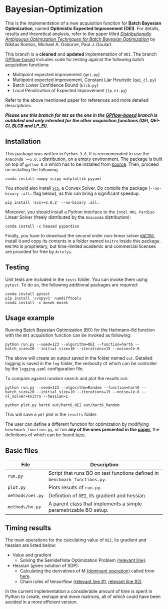 # Bayesian-Optimization
This is the implementation of a new acquisition function for **Batch Bayesian Optimization**, named **Optimistic Expected Improvement (OEI)**. For details, results and theoretical analysis, refer to the paper titled [*Distributionally Ambiguous Optimization Techniques for Batch Bayesian Optimization*](https://arxiv.org/abs/1707.04191) by Nikitas Rontsis, Michael A.  Osborne, Paul J. Goulart.

This branch is a **cleaned** and **updated** implementation of `OEI`. The branch  [GPflow-based](https://github.com/oxfordcontrol/Bayesian-Optimization/tree/GPflow-based) includes code for testing against the following batch acquisition functions:
* Multipoint expected improvement (`qei.py`)
* Multipoint expected improvement, Constant Liar Heuristic (`qei_cl.py`)
* Batch Lower Confidence Bound (`blcb.py`)
* Local Penalization of Expected Improvement (`lp_ei.py`)

Refer to the above mentioned paper for references and more detailed descriptions.

***Please use this branch for `OEI` as the one in the [GPflow-based](https://github.com/oxfordcontrol/Bayesian-Optimization/tree/GPflow-based) branch is outdated and only intended for the other acquisition functions (QEI, QEI-Cl, BLCB and LP_EI).***

## Installation
This package was written in `Python 3.6`. It is recommended to use the `Anaconda >=5.0.1` distribution, on a empty environment. The package is built on top of `gpflow 0.5` which has to be installed from [source]( https://github.com/GPflow/GPflow/releases/tag/0.5.0).
Then, proceed on installing the following
```
conda install numpy scipy matplotlib pyyaml
```
You should also install [`SCS`](https://github.com/cvxgrp/scs), a Convex Solver. Do compile the package (`--no-binary :all:` flag below), as this can bring a significant speedup.
```
pip install 'scs>=2.0.2' --no-binary :all:
```
Moreover, you should install a Python interface to the `Intel MKL Pardiso` Linear Solver (freely distributed by the `Anaconda` distribution):
```
conda install -c haasad pypardiso
```
Finally, you have to download the second order non-linear solver [`KNITRO`](https://www.artelys.com/en/optimization-tools/knitro), install it and copy its contents in a folder named `knitro` inside this package. `KNITRO` is proprietary, but time-limited academic and commercial licenses are provided for free by `Artelys`.

## Testing
Unit tests are included in the `tests` folder. You can invoke them using `pytest`. To do so, the following additional packages are required:
```
conda install pytest
pip install 'cvxpy<1' numdifftools
conda install -c mosek mosek
```

## Usage example
Running Batch Bayesian Optimization (BO) for the Hartmann-6d function with the `OEI` acquisition function can be invoked as following:
```
python run.py --seed=123 --algorithm=OEI --function=hart6 --batch_size=20 --initial_size=10 --iterations=15 --noise=1e-6
```
The above will create an output saved in the folder named `out`. Detailed logging is saved in the `log` folder, the verbosity of which can be controller by the `logging.yaml` configuration file.

To compare against random search and plot the results run:
```
python run.py --seed=123 --algorithm=Random --function=hart6 --batch_size=20 --initial_size=10 --iterations=15 --noise=1e-6 --nl_solver=knitro --hessian=1

python plot.py hart6 out/hart6_OEI out/hart6_Random 
```
This will save a `pdf` plot in the `results` folder.

The user can define a different function for optimization by modifying `benchmark_function.py`, or run **any of the ones presented in the [paper](https://arxiv.org/abs/1707.04191)**, the definitions of which can be found [here](https://github.com/oxfordcontrol/Bayesian-Optimization/blob/GPflow-based/test_functions/benchmark_functions.py).

## Basic files

|  File            | Description                                                      |
|----------------|-----------------------------------------------------------------|
| `run.py`         | Script that runs BO on test functions defined in `benchmark_functions.py`.               |
| `plot.py`        | Plots results of `run.py`.                                       |
| `methods/oei.py` | Definition of `OEI`, its gradient and hessian.                   |
| `methods/bo.py`  | A parent class that implements a simple parametrizable BO setup. |

## Timing results
The main operations for the calculating value of `OEI`, its gradient and hessian are listed below:
* Value and gradient
    * Solving the Semidefinite Optimization Problem [(relevant line)](https://github.com/oxfordcontrol/Bayesian-Optimization/blob/master/methods/sdp.py#L51-L52).
* Hessian (given solution of SDP): 
    * Calculating the derivatives of M [(dominant operation)](https://github.com/oxfordcontrol/Bayesian-Optimization/blob/master/methods/sdp.py#L184) called from [here](https://github.com/oxfordcontrol/Bayesian-Optimization/blob/master/methods/oei.py#L61).
    * Chain rules of tensorflow [(relevant line #1](https://github.com/oxfordcontrol/Bayesian-Optimization/blob/master/methods/oei.py#L60), [relevant line #2)](https://github.com/oxfordcontrol/Bayesian-Optimization/blob/master/methods/oei.py#L64).

In the current implementation a considerable amount of time is spent in Python to create, reshape and move matrices, all of which could have been avoided in a more efficient version.
